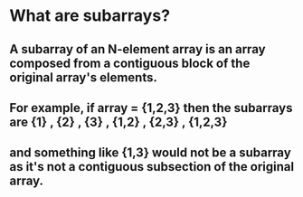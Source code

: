 # What are subarrays?

## A subarray of an N-element array is an array composed from a contiguous block of the original array's elements. 
## For example, if array =  {1,2,3}  then the subarrays are  {1} , {2} , {3} , {1,2} , {2,3} , {1,2,3}
## and something like  {1,3}  would not be a subarray as it's not a contiguous subsection of the original array.
